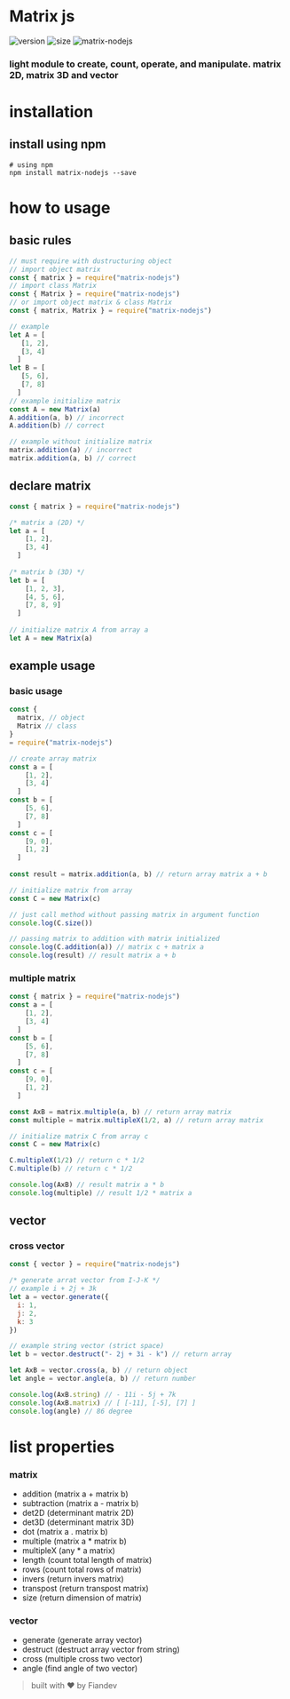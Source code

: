 # Matrix js

![version](https://img.shields.io/npm/v/matrix-nodejs?label=matrix-nodejs)
![size](https://img.shields.io/bundlephobia/min/matrix-nodejs?label=size)
![matrix-nodejs](https://img.shields.io/npm/dw/matrix-nodejs)

### light module to create, count, operate, and manipulate. matrix 2D, matrix 3D and vector

# installation
## install using npm

```shell
# using npm
npm install matrix-nodejs --save
```

# how to usage

## basic rules
```javascript
// must require with dustructuring object
// import object matrix
const { matrix } = require("matrix-nodejs")
// import class Matrix
const { Matrix } = require("matrix-nodejs")
// or import object matrix & class Matrix
const { matrix, Matrix } = require("matrix-nodejs")

// example
let A = [
   [1, 2],
   [3, 4]
  ]
let B = [
   [5, 6],
   [7, 8]
  ]
// example initialize matrix
const A = new Matrix(a)
A.addition(a, b) // incorrect
A.addition(b) // correct

// example without initialize matrix
matrix.addition(a) // incorrect
matrix.addition(a, b) // correct

```
## declare matrix

```javascript
const { matrix } = require("matrix-nodejs")

/* matrix a (2D) */
let a = [
    [1, 2],
    [3, 4]
  ]
  
/* matrix b (3D) */
let b = [
    [1, 2, 3],
    [4, 5, 6],
    [7, 8, 9]
  ]
  
// initialize matrix A from array a
let A = new Matrix(a)
```

## example usage
### basic usage

```javascript
const { 
  matrix, // object 
  Matrix // class
} 
= require("matrix-nodejs")

// create array matrix
const a = [
    [1, 2],
    [3, 4]
  ]
const b = [
    [5, 6],
    [7, 8]
  ]
const c = [
    [9, 0],
    [1, 2]
  ]
  
const result = matrix.addition(a, b) // return array matrix a + b

// initialize matrix from array
const C = new Matrix(c)

// just call method without passing matrix in argument function
console.log(C.size())

// passing matrix to addition with matrix initialized
console.log(C.addition(a)) // matrix c + matrix a
console.log(result) // result matrix a + b
```

### multiple matrix
```javascript
const { matrix } = require("matrix-nodejs")
const a = [
    [1, 2],
    [3, 4]
  ]
const b = [
    [5, 6],
    [7, 8]
  ]
const c = [
    [9, 0],
    [1, 2]
  ]

const AxB = matrix.multiple(a, b) // return array matrix
const multiple = matrix.multipleX(1/2, a) // return array matrix

// initialize matrix C from array c
const C = new Matrix(c)

C.multipleX(1/2) // return c * 1/2
C.multiple(b) // return c * 1/2

console.log(AxB) // result matrix a * b
console.log(multiple) // result 1/2 * matrix a
```

## vector
### cross vector
```javascript
const { vector } = require("matrix-nodejs")

/* generate arrat vector from I-J-K */
// example i + 2j + 3k
let a = vector.generate({
  i: 1,
  j: 2,
  k: 3
})

// example string vector (strict space)
let b = vector.destruct("- 2j + 3i - k") // return array

let AxB = vector.cross(a, b) // return object
let angle = vector.angle(a, b) // return number

console.log(AxB.string) // - 11i - 5j + 7k
console.log(AxB.matrix) // [ [-11], [-5], [7] ]
console.log(angle) // 86 degree
```

# list properties

### matrix
- addition (matrix a + matrix b)
- subtraction (matrix a - matrix b)
- det2D (determinant matrix 2D)
- det3D (determinant matrix 3D)
- dot (matrix a . matrix b)
- multiple (matrix a * matrix b)
- multipleX (any * a matrix)
- length (count total length of matrix)
- rows (count total rows of matrix)
- invers (return invers matrix)
- transpost (return transpost matrix)
- size (return dimension of matrix)

### vector
- generate (generate array vector)
- destruct (destruct array vector from string)
- cross (multiple cross two vector)
- angle (find angle of two vector)

> built with ❤️ by Fiandev